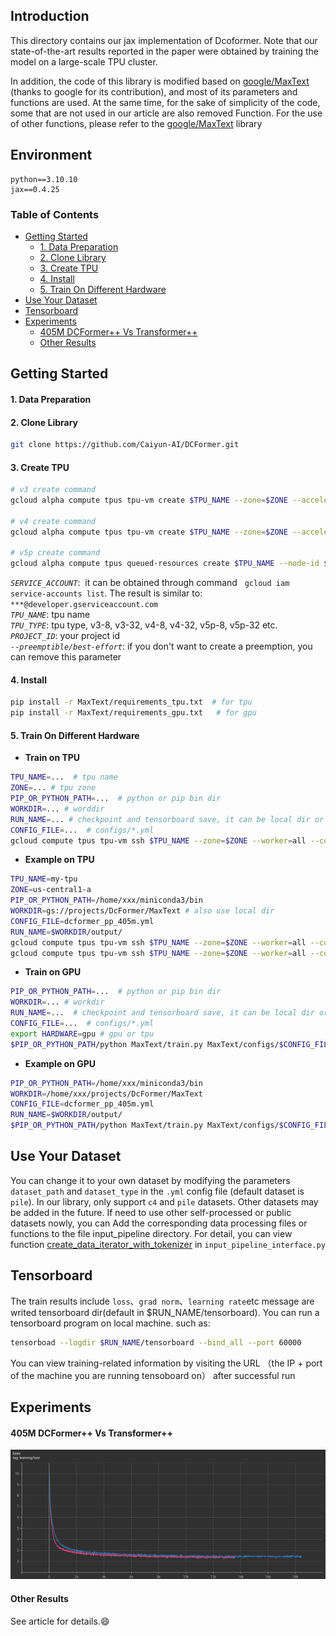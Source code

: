 ## Introduction
This directory contains our jax implementation of Dcoformer. Note that our state-of-the-art results reported in the paper were obtained by training the model on a large-scale TPU cluster.

In addition, the code of this library is modified based on [google/MaxText](https://github.com/google/maxtext) (thanks to google for its contribution), and most of its parameters and functions are used. At the same time, for the sake of simplicity of the code, some that are not used in our article are also removed Function. For the use of other functions, please refer to the [google/MaxText](https://github.com/google/maxtext) library

## Environment
```plaintext
python==3.10.10  
jax==0.4.25
``` 

### Table of Contents
- [Getting Started](#Getting-started)
    - [1. Data Preparation](#1-Data-Preparation)
    - [2. Clone Library](#2-clone-Library)
    - [3. Create TPU](#3-Create-TPU)
    - [4. Install](#4-Install)
    - [5. Train On Different Hardware](#5-Train-On-Different-Hardware)
- [Use Your Dataset](#Use-Your-Dataset)
- [Tensorboard](#Tensorboard)
- [Experiments](#Experiments)
    - [405M DCFormer++ Vs Transformer++](#405M-DCFormer++-VS-Transformer++)
    - [Other Results](#Other-Results)

## Getting Started

#### 1. Data Preparation

#### 2. Clone Library
```bash
git clone https://github.com/Caiyun-AI/DCFormer.git
```
#### 3. Create TPU
 
```bash
# v3 create command
gcloud alpha compute tpus tpu-vm create $TPU_NAME --zone=$ZONE --accelerator-type=$TPU_TYPE --version=tpu-vm-base --project=$PROJECT_ID  --scopes=https://www.googleapis.com/auth/cloud-platform --preemptible

# v4 create command
gcloud alpha compute tpus tpu-vm create $TPU_NAME --zone=$ZONE --accelerator-type=$TPU_TYPE --version=tpu-vm-tf-2.10.0-pod-v4 --project=$PROJECT_ID  --scopes=https://www.googleapis.com/auth/cloud-platform --preemptible

# v5p create command
gcloud alpha compute tpus queued-resources create $TPU_NAME --node-id $TPU_NAME  --project $PROJECT_ID   --zone=$ZONE   --accelerator-type=$TPU_TYPE --runtime-version v2-alpha-tpuv5 --service-account $SERVICE_ACCOUNT   --best-effort
```
*```SERVICE_ACCOUNT```*: &nbsp;it can be obtained through command &nbsp; ```gcloud iam service-accounts list```. The result is similar to: ```***@developer.gserviceaccount.com```   
*```TPU_NAME```*:&nbsp;tpu name  
*```TPU_TYPE```*:&nbsp;tpu type, v3-8, v3-32, v4-8, v4-32, v5p-8, v5p-32 etc. 
*```PROJECT_ID```*: your project id  
*```--preemptible/best-effort```*:&nbsp;if you don't want to create a preemption, you can remove this parameter  

#### 4. Install

```bash
pip install -r MaxText/requirements_tpu.txt  # for tpu
pip install -r MaxText/requirements_gpu.txt   # for gpu
```


#### 5. Train On Different Hardware
- **Train on TPU**
```bash
TPU_NAME=...  # tpu name
ZONE=... # tpu zone
PIP_OR_PYTHON_PATH=...  # python or pip bin dir
WORKDIR=... # worddir
RUN_NAME=... # checkpoint and tensorboard save, it can be local dir or bucket dir(gs://...)
CONFIG_FILE=...  # configs/*.yml
gcloud compute tpus tpu-vm ssh $TPU_NAME --zone=$ZONE --worker=all --command="export HARDWARE=tpu; cd $WORKDIR; $PIP_OR_PYTHON_PATH/python MaxText/train.py MaxText/configs/$CONFIG_FILE run_name=$RUN_NAME hardware=tpu | tee train.log"
```

- **Example on TPU**

```bash
TPU_NAME=my-tpu
ZONE=us-central1-a
PIP_OR_PYTHON_PATH=/home/xxx/miniconda3/bin
WORKDIR=gs://projects/DcFormer/MaxText # also use local dir
CONFIG_FILE=dcformer_pp_405m.yml
RUN_NAME=$WORKDIR/output/
gcloud compute tpus tpu-vm ssh $TPU_NAME --zone=$ZONE --worker=all --command="$PIP_OR_PYTHON_PATH/pip install -r $WORKDIR/requirements_tpu.txt"
gcloud compute tpus tpu-vm ssh $TPU_NAME --zone=$ZONE --worker=all --command="export HARDWARE=tpu; cd $WORKDIR; $PIP_OR_PYTHON_PATH/python MaxText/train.py MaxText/configs/$CONFIG_FILE run_name=$RUN_NAME hardware=tpu | tee train.log"
```

- **Train on GPU**
```bash
PIP_OR_PYTHON_PATH=...  # python or pip bin dir
WORKDIR=... # workdir
RUN_NAME=...  # checkpoint and tensorboard save, it can be local dir or bucket dir(gs://...)
CONFIG_FILE=...  # configs/*.yml
export HARDWARE=gpu # gpu or tpu
$PIP_OR_PYTHON_PATH/python MaxText/train.py MaxText/configs/$CONFIG_FILE run_name=$RUN_NAME hardware=gpu  compile_topology_num_slices=1 | tee train.log
```

- **Example on GPU**
```bash
PIP_OR_PYTHON_PATH=/home/xxx/miniconda3/bin
WORKDIR=/home/xxx/projects/DcFormer/MaxText
CONFIG_FILE=dcformer_pp_405m.yml
RUN_NAME=$WORKDIR/output/
$PIP_OR_PYTHON_PATH/python MaxText/train.py MaxText/configs/$CONFIG_FILE run_name=$RUN_NAME hardware=gpu  compile_topology_num_slices=1 | tee train.log
```


## Use Your Dataset

You can change it to your own dataset by modifying the parameters ```dataset_path``` and ```dataset_type``` in the ```.yml``` config file (default dataset is ```pile```). In our library, only support ```c4``` and ```pile``` datasets. Other datasets may be added in the future. If need to use other self-processed or public datasets nowly, you can Add the corresponding data processing files or functions to the file input_pipeline directory. For detail, you can view function [ create_data_iterator_with_tokenizer](MaxText/input_pipeline/input_pipeline_interface.py) in ```input_pipeline_interface.py```

## Tensorboard

The train results include ```loss```、```grad norm```、```learning rate```etc message are writed tensorboard dir(default in $RUN_NAME/tensorboard). You can run a tensorboard program on local machine. such as:
    
```bash
tensorboad --logdir $RUN_NAME/tensorboard --bind_all --port 60000
```
You can view training-related information by visiting the URL （the IP + port of the machine you are running tensoboard on） after successful run
    

## Experiments

#### **405M DCFormer++ Vs Transformer++**

![Loss曲线](images/405m_dcformer_pp_vs_transformer_pp_loss.png)

#### **Other Results**

See article for details.😄

